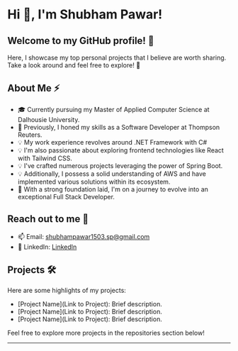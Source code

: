 # Hi 👋, I'm Shubham Pawar!

## Welcome to my GitHub profile! 🚀 
Here, I showcase my top personal projects that I believe are worth sharing. Take a look around and feel free to explore! 🌟

## About Me ⚡

- 🎓 Currently pursuing my Master of Applied Computer Science at Dalhousie University.
- 💼 Previously, I honed my skills as a Software Developer at Thompson Reuters.
- 💡 My work experience revolves around .NET Framework with C#
- 💡 I'm also passionate about exploring frontend technologies like React with Tailwind CSS.
- 💡 I've crafted numerous projects leveraging the power of Spring Boot.
- 💡 Additionally, I possess a solid understanding of AWS and have implemented various solutions within its ecosystem.
- 🌱 With a strong foundation laid, I'm on a journey to evolve into an exceptional Full Stack Developer.

## Reach out to me 📝
- 📫 Email: shubhampawar1503.sp@gmail.com
- 💼 LinkedIn: [LinkedIn](www.linkedin.com/in/shubham-pawar-2556001b5)

## Projects 🛠️

Here are some highlights of my projects:

- [Project Name](Link to Project): Brief description.
- [Project Name](Link to Project): Brief description.
- [Project Name](Link to Project): Brief description.

Feel free to explore more projects in the repositories section below! 

-----
